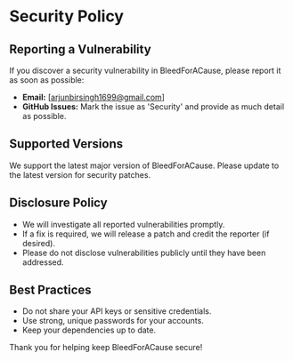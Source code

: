 # Security Policy

## Reporting a Vulnerability

If you discover a security vulnerability in BleedForACause, please report it as soon as possible:

- **Email:** [arjunbirsingh1699@gmail.com]
- **GitHub Issues:** Mark the issue as 'Security' and provide as much detail as possible.

## Supported Versions
We support the latest major version of BleedForACause. Please update to the latest version for security patches.

## Disclosure Policy
- We will investigate all reported vulnerabilities promptly.
- If a fix is required, we will release a patch and credit the reporter (if desired).
- Please do not disclose vulnerabilities publicly until they have been addressed.

## Best Practices
- Do not share your API keys or sensitive credentials.
- Use strong, unique passwords for your accounts.
- Keep your dependencies up to date.

Thank you for helping keep BleedForACause secure!
